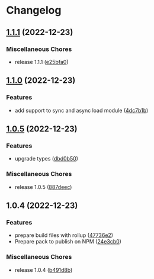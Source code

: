 # Changelog

## [1.1.1](https://github.com/JonDotsoy/envuse-wasm/compare/v1.1.0...v1.1.1) (2022-12-23)


### Miscellaneous Chores

* release 1.1.1 ([e25bfa0](https://github.com/JonDotsoy/envuse-wasm/commit/e25bfa06b0f95c1e219ae482a8639c905ecd4695))

## [1.1.0](https://github.com/JonDotsoy/envuse-wasm/compare/v1.0.5...v1.1.0) (2022-12-23)


### Features

* add support to sync and async load module ([4dc7b1b](https://github.com/JonDotsoy/envuse-wasm/commit/4dc7b1b60e7f8b0d51115d9dd209a59f77240f71))

## [1.0.5](https://github.com/JonDotsoy/envuse-wasm/compare/v1.0.4...v1.0.5) (2022-12-23)


### Features

* upgrade types ([dbd0b50](https://github.com/JonDotsoy/envuse-wasm/commit/dbd0b5090ff299d61b6249e74c6ab820b6377694))


### Miscellaneous Chores

* release 1.0.5 ([887deec](https://github.com/JonDotsoy/envuse-wasm/commit/887deec1b0a26e989d7c4eb727a7ecf76fb9fa9f))

## 1.0.4 (2022-12-23)


### Features

* prepare build files with rollup ([47736e2](https://github.com/JonDotsoy/envuse-wasm/commit/47736e2e7b772d6e6181c2ecda3db05ac1fa6412))
* Prepare pack to publish on NPM ([24e3cb0](https://github.com/JonDotsoy/envuse-wasm/commit/24e3cb05ffd8a73e5dc896cd7a226ea158439388))


### Miscellaneous Chores

* release 1.0.4 ([b491d8b](https://github.com/JonDotsoy/envuse-wasm/commit/b491d8b847275c68fa750d4fde52a56c077956eb))
